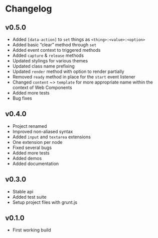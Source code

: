 
# Changelog

## v0.5.0

- Added `[data-action]` to `set` things as `<thing>:<value>:<option>`
- Added basic “clear” method through `set`
- Added event context to triggered methods
- Added `capture` & `release` methods
- Updated stylings for various themes
- Updated class name prefixing
- Updated `render` method with option to render partially
- Removed `ready` method in place for the `start` event listener
- Changed `content` ~> `template` for more appropriate name within the context of Web Components
- Added more tests
- Bug fixes

## v0.4.0

- Project renamed
- Improved non-aliased syntax
- Added `input` and `textarea` extensions
- One extension per node
- Fixed several bugs
- Added more tests
- Added demos
- Added documentation

## v0.3.0

- Stable api
- Added test suite
- Setup project files with grunt.js

## v0.1.0

- First working build
